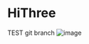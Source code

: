# HiThree
TEST git branch
![image](https://github.com/user-attachments/assets/71a5dbed-b436-4abe-83c9-fc518f1463c6)
